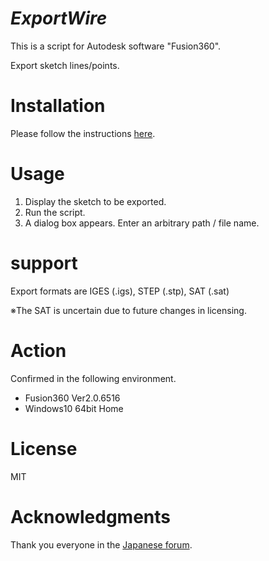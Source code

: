 # ***ExportWire***
This is a script for Autodesk software "Fusion360".

Export sketch lines/points.


# Installation
Please follow the instructions [here](https://knowledge.autodesk.com/support/fusion-360/troubleshooting/caas/sfdcarticles/sfdcarticles/How-to-install-an-ADD-IN-and-Script-in-Fusion-360.html).

# Usage
1. Display the sketch to be exported.
2. Run the script.
3. A dialog box appears. Enter an arbitrary path / file name.

# support
Export formats are
IGES (.igs), STEP (.stp), SAT (.sat)

※The SAT is uncertain due to future changes in licensing.

# Action
Confirmed in the following environment.
 + Fusion360 Ver2.0.6516
 + Windows10 64bit Home

# License
MIT

# Acknowledgments
Thank you everyone in the [Japanese forum](https://forums.autodesk.com/t5/fusion-360-ri-ben-yu/bd-p/707).